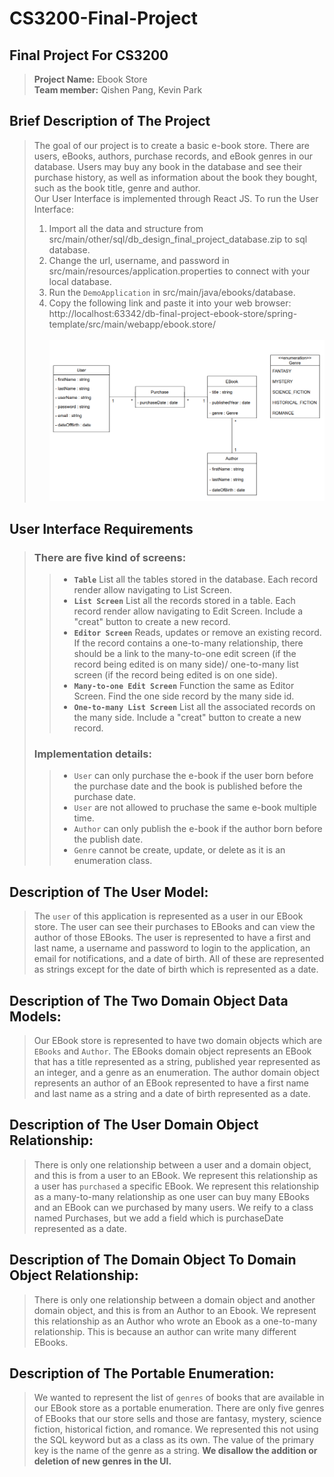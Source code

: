 # CS3200-Final-Project

## Final Project For CS3200 
> **Project Name:** Ebook Store <br />
> **Team member:** Qishen Pang, Kevin Park <br />
 
## Brief Description of The Project
> The goal of our project is to create a basic e-book store. There are users, eBooks, authors, purchase records, and eBook genres in our database. Users may buy any book in the database and see their purchase history, as well as information about the book they bought, such as the book title, genre and author. <br />
> Our User Interface is implemented through React JS. To run the User Interface: <br />
> 1. Import all the data and structure from src/main/other/sql/db_design_final_project_database.zip to sql database. <br />
> 2. Change the url, username, and password in src/main/resources/application.properties to connect with your local database. <br />
> 3. Run the `DemoApplication` in src/main/java/ebooks/database. <br />
> 4. Copy the following link and paste it into your web browser: <br />
> http://localhost:63342/db-final-project-ebook-store/spring-template/src/main/webapp/ebook.store/ <br /> <br />
> ![Link to UML class diagram](https://github.com/YsGBt/CS3200-Final-Project/blob/main/cs3200-final-project-UML.PNG?raw=true) <br />

## User Interface Requirements
> ### There are five kind of screens: <br />
> > - **`Table`** List all the tables stored in the database. Each record render allow navigating to List Screen. <br />
> > - **`List Screen`** List all the records stored in a table. Each record render allow navigating to Edit Screen. Include a "creat" button to create a new record. <br />
> > - **`Editor Screen`** Reads, updates or remove an existing record. If the record contains a one-to-many relationship, there should be a link to the many-to-one edit screen (if the record being edited is on many side)/ one-to-many list screen (if the record being edited is on one side). <br />
> > - **`Many-to-one Edit Screen`** Function the same as Editor Screen. Find the one side record by the many side id. <br />
> > - **`One-to-many List Screen`** List all the associated records on the many side. Include a "creat" button to create a new record. <br />
> ### Implementation details: <br />
> > - `User` can only purchase the e-book if the user born before the purchase date and the book is published before the purchase date. <br />
> > - `User` are not allowed to pruchase the same e-book multiple time. <br />
> > - `Author` can only publish the e-book if the author born before the publish date. <br />
> > - `Genre` cannot be create, update, or delete as it is an enumeration class. <br />

## Description of The User Model:
> The `user` of this application is represented as a user in our EBook store. The user can see their purchases to EBooks and can view the author of those EBooks. The user is represented to have a first and last name, a username and password to login to the application, an email for notifications, and a date of birth. All of these are represented as strings except for the date of birth which is represented as a date.

## Description of The Two Domain Object Data Models:
> Our EBook store is represented to have two domain objects which are `EBooks` and `Author`. The EBooks domain object represents an EBook that has a title represented as a string, published year represented as an integer, and a genre as an enumeration. The author domain object represents an author of an EBook represented to have a first name and last name as a string and a date of birth represented as a date.

## Description of The User Domain Object Relationship:
> There is only one relationship between a user and a domain object, and this is from a user to an EBook. We represent this relationship as a user has `purchased` a specific EBook. We represent this relationship as a many-to-many relationship as one user can buy many EBooks and an EBook can we purchased by many users. We reify to a class named Purchases, but we add a field which is purchaseDate represented as a date.

## Description of The Domain Object To Domain Object Relationship:
> There is only one relationship between a domain object and another domain object, and this is from an Author to an Ebook. We represent this relationship as an Author who wrote an Ebook as a one-to-many relationship. This is because an author can write many different EBooks.

## Description of The Portable Enumeration:
> We wanted to represent the list of `genres` of books that are available in our EBook store as a portable enumeration. There are only five genres of EBooks that our store sells and those are fantasy, mystery, science fiction, historical fiction, and romance. We represented this not using the SQL keyword but as a class as its own. The value of the primary key is the name of the genre as a string. **We disallow the addition or deletion of new genres in the UI.**
